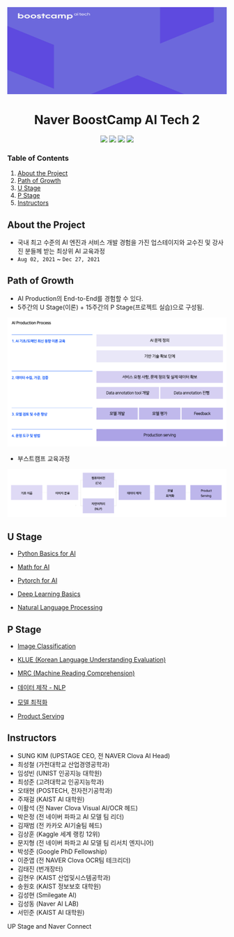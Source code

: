 <div align='center'>
  <img src='assets/images/virtual_background.png' width='100%' height='200'>
</div>

<h1 align='center'>Naver BoostCamp AI Tech 2</h1>

<p align="center">
  <img src="https://img.shields.io/badge/NLP-blue" />
  <img src="https://img.shields.io/badge/python-3-green" />
  <img src="https://img.shields.io/badge/v100-gpu-red" />   
  <img src="https://img.shields.io/badge/vscode-skyblue" />
</p>

### Table of Contents

1. [About the Project](#about-the-project)
2. [Path of Growth](#path-of-growth)
3. [U Stage](#u-stage)
4. [P Stage](#p-stage)
5. [Instructors](#instructors)



## About the Project

- 국내 최고 수준의 AI 엔진과 서비스 개발 경험을 가진 업스테이지와 교수진 및 강사진 분들께 받는 최상위 AI 교육과정
- `Aug 02, 2021` ~ `Dec 27, 2021`  



## Path of Growth

- AI Production의 End-to-End를 경험할 수 있다.
- 5주간의 U Stage(이론) + 15주간의 P Stage(프로젝트 실습)으로 구성됨.

<img src='assets/images/readme-01.png'>

- 부스트캠프 교육과정

<img src='assets/images/readme-02.png'>

## U Stage 

- [Python Basics for AI]()

- [Math for AI]()

- [Pytorch for AI]()

- [Deep Learning Basics]()

- [Natural Language Processing](./u-stage/nlp)



## P Stage

- [Image Classification]()

- [KLUE (Korean Language Understanding Evaluation)]()

- [MRC (Machine Reading Comprehension)]()

- [데이터 제작 - NLP]()

- [모델 최적화]()

- [Product Serving]()



## Instructors

- SUNG KIM (UPSTAGE CEO, 전 NAVER Clova AI Head)
- 최성철 (가천대학교 산업경영공학과)
- 임성빈 (UNIST 인공지능 대학원)
- 최성준 (고려대학교 인공지능학과)
- 오태현 (POSTECH, 전자전기공학과)
- 주재걸 (KAIST AI 대학원)
- 이활석 (전 Naver Clova Visual AI/OCR 헤드)
- 박은정 (전 네이버 파파고 AI 모델 팀 리더)
- 김재범 (전 카카오 AI기술팀 헤드)
- 김상훈 (Kaggle 세계 랭킹 12위)
- 문지형 (전 네이버 파파고 AI 모델 팀 리서치 엔지니어)
- 박성준 (Google PhD Fellowship)
- 이준엽 (전 NAVER Clova OCR팀 테크리더)
- 김태진 (번개장터)
- 김현우 (KAIST 산업및시스템공학과)
- 송원호 (KAIST 정보보호 대학원)
- 김성현 (Smilegate AI)
- 김성동 (Naver AI LAB)
- 서민준 (KAIST AI 대학원)

UP Stage and Naver Connect
